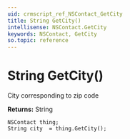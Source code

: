 ```yaml
---
uid: crmscript_ref_NSContact_GetCity
title: String GetCity()
intellisense: NSContact.GetCity
keywords: NSContact, GetCity
so.topic: reference
---
```


# String GetCity()

City corresponding to zip code

**Returns:** String

```crmscript
NSContact thing;
String city  = thing.GetCity();
```


